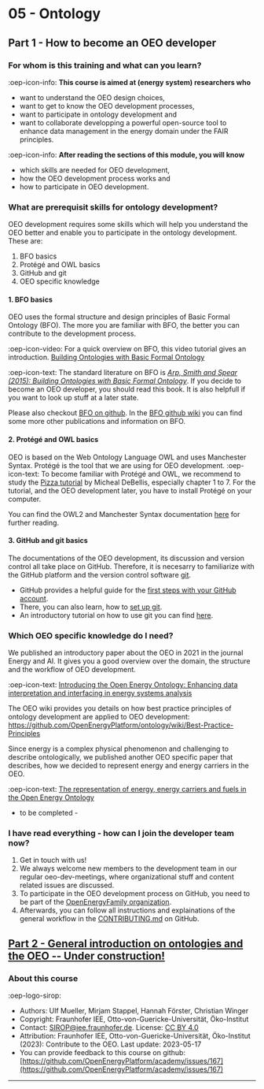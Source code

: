# 05 - Ontology

## Part 1 - How to become an OEO developer

### For whom is this training and what can you learn?

:oep-icon-info: **This course is aimed at (energy system) researchers who**

- want to understand the OEO design choices,
- want to get to know the OEO development processes,
- want to participate in ontology development and
- want to collaborate developping a powerful open-source tool to enhance data management in the energy domain under the FAIR principles.

:oep-icon-info: **After reading the sections of this module, you will know**

- which skills are needed for OEO development,
- how the OEO development process works and
- how to participate in OEO development.

### What are prerequisit skills for ontology development?

OEO development requires some skills which will help you understand the OEO better and enable you to participate in the ontology development.
These are:

1. BFO basics
2. Protégé and OWL basics
3. GitHub and git
4. OEO specific knowledge

#### 1. BFO basics

OEO uses the formal structure and design principles of Basic Formal Ontology (BFO).
The more you are familiar with BFO, the better you can contribute to the development process.

:oep-icon-video: For a quick overview on BFO, this video tutorial gives an introduction.
[Building Ontologies with Basic Formal Ontology](https://www.youtube.com/watch?v=joC4NZgLtqA)

:oep-icon-text: The standard literature on BFO is [_Arp, Smith and Spear (2015): Building Ontologies with Basic Formal Ontology_](https://direct.mit.edu/books/book/4044/Building-Ontologies-with-Basic-Formal-Ontology). If you decide to become an OEO developer, you should read this book. It is also helpfull if you want to look up stuff at a later state.

Please also checkout [BFO on github](https://github.com/BFO-ontology/BFO). In the [BFO github wiki](https://github.com/BFO-ontology/BFO/wiki) you can find some more other publications and information on BFO.

#### 2. Protégé and OWL basics

OEO is based on the Web Ontology Language OWL and uses Manchester Syntax. Protégé is the tool that we are using for OEO development.
:oep-icon-text: To become familiar with Protégé and OWL, we recommend to study the [Pizza tutorial](https://www.michaeldebellis.com/post/new-protege-pizza-tutorial) by Micheal DeBellis, especially chapter 1 to 7.
For the tutorial, and the OEO development later, you have to install Protégé on your computer.

You can find the OWL2 and Manchester Syntax documentation [here](https://www.w3.org/TR/owl2-manchester-syntax/) for further reading.

#### 3. GitHub and git basics

The documentations of the OEO development, its discussion and version control all take place on GitHub. Therefore, it is necesarry to familiarize with the GitHub platform and the version control software [git](https://git-scm.com/).

- GitHub provides a helpful guide for the [first steps with your GitHub account](https://docs.github.com/de/get-started/onboarding/getting-started-with-your-github-account).
- There, you can also learn, how to [set up git](https://docs.github.com/en/get-started/quickstart/set-up-git).
- An introductory tutorial on how to use git you can find [here](https://githowto.com/).

### Which OEO specific knowledge do I need?

We published an introductory paper about the OEO in 2021 in the journal Energy and AI. It gives you a good overview over the domain, the structure and the workflow of OEO development.

:oep-icon-text: [Introducing the Open Energy Ontology: Enhancing data interpretation and interfacing in energy systems analysis](https://www.sciencedirect.com/science/article/pii/S2666546821000288)

The OEO wiki provides you details on how best practice principles of ontology development are applied to OEO development: https://github.com/OpenEnergyPlatform/ontology/wiki/Best-Practice-Principles

Since energy is a complex physical phenomenon and challenging to describe ontologically, we published another OEO specific paper that describes, how we decided to represent energy and energy carriers in the OEO.

:oep-icon-text: [The representation of energy, energy carriers and
fuels in the Open Energy Ontology](http://star.informatik.rwth-aachen.de/Publications/CEUR-WS/Vol-3249/paper1-Ensusto.pdf)

- to be completed -

### I have read everything - how can I join the developer team now?

1. Get in touch with us!
2. We always welcome new members to the development team in our regular oeo-dev-meetings, where organizational stuff and content related issues are discussed.
3. To participate in the OEO development process on GitHub, you need to be part of the [OpenEnergyFamily organization](https://github.com/OpenEnergyPlatform).
4. Afterwards, you can follow all instructions and explainations of the general workflow in the [CONTRIBUTING.md](https://github.com/OpenEnergyPlatform/ontology/blob/dev/CONTRIBUTING.md) on GitHub.

## [Part 2 - General introduction on ontologies and the OEO -- Under construction!](../legacy/05_ontology_legacy.md)

### About this course

:oep-logo-sirop:

- Authors: Ulf Mueller, Mirjam Stappel, Hannah Förster, Christian Winger
- Copyright: Fraunhofer IEE, Otto-von-Guericke-Universität, Öko-Institut
- Contact: SIROP@iee.fraunhofer.de. License: [CC BY 4.0](https://creativecommons.org/licenses/by/4.0/deed.en)
- Attribution: Fraunhofer IEE, Otto-von-Guericke-Universität, Öko-Institut (2023): Contribute to the OEO. Last update: 2023-05-17
- You can provide feedback to this course on github: [https://github.com/OpenEnergyPlatform/academy/issues/167](https://github.com/OpenEnergyPlatform/academy/issues/167)

---
